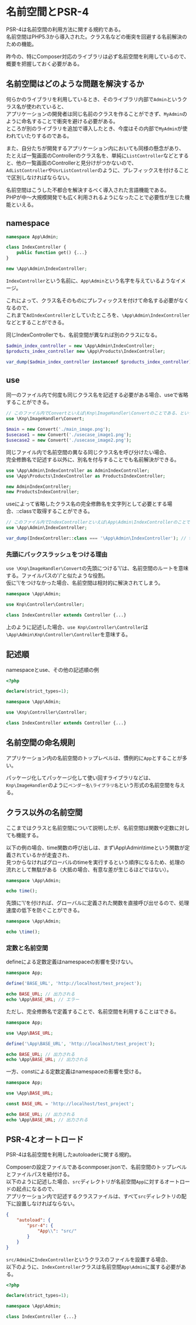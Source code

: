# 名前空間とPSR-4

PSR-4は名前空間の利用方法に関する規約である。  
名前空間はPHP5.3から導入された。クラス名などの衝突を回避する名前解決のための機能。  

昨今の、特にComposer対応のライブラリは必ず名前空間を利用しているので、概要を把握しておく必要がある。

## 名前空間はどのような問題を解決するか

何らかのライブラリを利用しているとき、そのライブラリ内部で`Admin`というクラス名が使われていると、  
アプリケーションの開発者は同じ名前のクラスを作ることができず、`MyAdmin`のように命名することで衝突を避ける必要がある。  
ところが別のライブラリを追加で導入したとき、今度はその内部で`MyAdmin`が使われていたりするのである。  

また、自分たちが開発するアプリケーション内においても同様の懸念があり、  
たとえば一覧画面のControllerのクラス名を、単純に`ListController`などとすると、他の一覧画面のControllerと見分けがつかないので、  
`AdListController`や`UsrListController`のように、プレフィックスを付けることで区別しなければならない。  

名前空間はこうした不都合を解決するべく導入された言語機能である。  
PHPが中〜大規模開発でも広く利用されるようになったことで必要性が生じた機能といえる。

## namespace

```PHP
namespace App\Admin;

class IndexController {
    public function get() {...}
}

new \App\Admin\IndexController;
```

`IndexController`という名前に、`App\Admin`という名字を与えているようなイメージ。  

これによって、クラス名そのものにプレフィックスを付けて命名する必要がなくなるので、  
これまで`AdIndexController`としていたところを、`\App\Admin\IndexController`などとすることができる。

同じIndexControllerでも、名前空間が異なれば別のクラスになる。  

```PHP
$admin_index_controller = new \App\Admin\IndexController;
$products_index_controller new \App\Products\IndexController;

var_dump($admin_index_controller instanceof $products_index_controller); // false
```

## use

同一のファイル内で何度も同じクラス名を記述する必要がある場合、useで省略することができる。  

```PHP
// このファイル内でConvertといえば\Knp\ImageHandler\Convertのことである、という宣言。
use \Knp\ImageHandler\Convert;

$main = new Convert('./main_image.png');
$usecase1 = new Convert('./usecase_image1.png');
$usecase2 = new Convert('./usecase_image2.png');
```

同じファイル内で名前空間の異なる同じクラス名を呼び分けたい場合、  
完全修飾名で記述する以外に、別名を付与することでも名前解決ができる。  

```PHP
use \App\Admin\IndexController as AdminIndexController;
use \App\Products\IndexController as ProductsIndexController;

new AdminIndexController;
new ProductsIndexController;
```

useによって省略したクラス名の完全修飾名を文字列として必要とする場合、::classで取得することができる。

```PHP
// このファイル内でIndexControllerといえば\App\Admin\IndexControllerのことである、という宣言。
use \App\Admin\IndexController;

var_dump(IndexController::class === '\App\Admin\IndexController'); // true
```

### 先頭にバックスラッシュをつける理由

`use \Knp\ImageHandler\Convert`の先頭につける'\\'は、名前空間のルートを意味する。ファイルパスの'/'と似たような役割。  
仮に'\\'をつけなかった場合、名前空間は相対的に解決されてしまう。

```PHP
namespace \App\Admin;

use Knp\Controller\Controller;

class IndexController extends Controller {...}
```

上のように記述した場合、`use Knp\Controller\Controller`は`\App\Admin\Knp\Controller\Controller`を意味する。

## 記述順

namespaceとuse、その他の記述順の例

```PHP
<?php

declare(strict_types=1);

namespace \App\Admin;

use \Knp\Controller\Controller;

class IndexController extends Controller {...}
```

## 名前空間の命名規則

アプリケーション内の名前空間のトップレベルは、慣例的に`App`とすることが多い。  

パッケージ化してパッケージ化して使い回すライブラリなどは、  
`Knp\ImageHandler`のように`ベンダー名\ライブラリ名`という形式の名前空間を与える。  

## クラス以外の名前空間

ここまではクラスと名前空間について説明したが、名前空間は関数や定数に対しても機能する。

以下の例の場合、time関数の呼び出しは、まず\App\Admin\timeという関数が定義されているかが走査され、  
見つからなければグローバルのtimeを実行するという順序になるため、処理の流れとして無駄がある（大抵の場合、有意な差が生じるほどではない）。

```PHP
namespace \App\Admin;

echo time();
```

先頭に'\\'を付ければ、グローバルに定義された関数を直接呼び出せるので、処理速度の低下を防ぐことができる。  

```PHP
namespace \App\Admin;

echo \time();
```

### 定数と名前空間

defineによる定数定義はnamespaceの影響を受けない。  

```PHP
namespace App;

define('BASE_URL', 'http://localhost/test_project');

echo BASE_URL; // 出力される
echo \App\BASE_URL; // エラー
```

ただし、完全修飾名で定義することで、名前空間を利用することはできる。

```PHP
namespace App;

use \App\BASE_URL;

define('\App\BASE_URL', 'http://localhost/test_project');

echo BASE_URL; // 出力される
echo \App\BASE_URL; // 出力される
```

一方、constによる定数定義はnamespaceの影響を受ける。

```PHP
namespace App;

use \App\BASE_URL;

const BASE_URL = 'http://localhost/test_project';

echo BASE_URL; // 出力される
echo \App\BASE_URL; // 出力される
```

## PSR-4とオートロード

PSR-4は名前空間を利用したautoloaderに関する規約。  

Composerの設定ファイルであるconmposer.jsonで、名前空間のトップレベルとファイルパスを紐付ける。  
以下のように記述した場合、`src`ディレクトリが名前空間`App`に対するオートロードの起点になるので、  
アプリケーション内で記述するクラスファイルは、すべて`src`ディレクトリの配下に設置しなければならない。

```JSON
{
    "autoload": {
        "psr-4": {
            "App\\": "src/"
        }
    }
}
```

`src/Admin`に`IndexController`というクラスのファイルを設置する場合、  
以下のように、`IndexController`クラスは名前空間`App\Admin`に属する必要がある。

```PHP
<?php

declare(strict_types=1);

namespace \App\Admin;

class IndexController {...}
```
